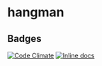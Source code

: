 # hangman
## Badges
[![Code Climate](https://codeclimate.com/github/Zrp200/hangman/badges/gpa.svg)](https://codeclimate.com/github/Zrp200/hangman)
[![Inline docs](http://inch-ci.org/github/zrp200/hangman.png?branch=master)](http://inch-ci.org/github/zrp200/hangman)
